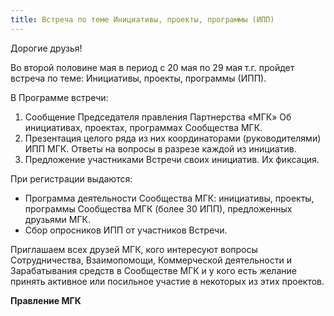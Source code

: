 ```yaml
---
title: Встреча по теме Инициативы, проекты, программы (ИПП)
---
```


Дорогие друзья!

Во второй половине мая в период с 20 мая по 29 мая т.г. пройдет встреча по теме:  Инициативы, проекты, программы (ИПП).

В Программе встречи:

1. Сообщение Председателя правления Партнерства «МГК» Об инициативах, проектах, программах Сообщества МГК.
1. Презентация целого ряда из них координаторами (руководителями) ИПП МГК. Ответы на вопросы в разрезе каждой из инициатив.
1. Предложение участниками Встречи своих инициатив. Их фиксация.

При регистрации выдаются:

- Программа деятельности Сообщества МГК: инициативы, проекты, программы Сообщества МГК (более 30 ИПП), предложенных друзьями МГК. 
- Сбор опросников ИПП от участников Встречи.

Приглашаем всех друзей МГК, кого интересуют вопросы Сотрудничества, Взаимопомощи, Коммерческой деятельности и Зарабатывания средств в Сообществе МГК и у кого есть желание принять активное или посильное участие в некоторых из этих проектов.

**Правление МГК**